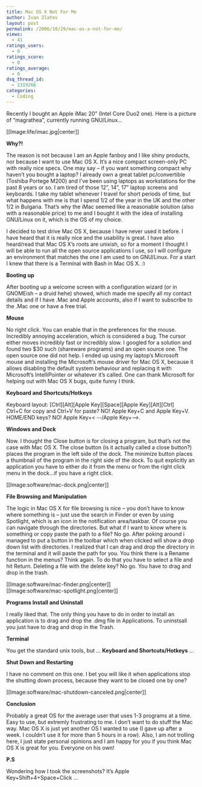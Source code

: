 ```yaml
---
title: Mac OS X Not For Me
author: Ivan Zlatev
layout: post
permalink: /2006/10/29/mac-os-x-not-for-me/
views:
  - 41
ratings_users:
  - 0
ratings_score:
  - 0
ratings_average:
  - 0
dsq_thread_id:
  - 1319266
categories:
  - Coding
---
```

Recently I bought an Apple iMac 20&#8221; (Intel Core Duo2 one). Here is a picture of &#8220;magrathea&#8221;, currently running GNU/Linux&#8230;

[[Image:life/imac.jpg|center]]

**Why?!**

The reason is not because I am an Apple fanboy and I like shiny products, nor because I want to use Mac OS X. It&#8217;s a nice compact screen-only PC with really nice specs. One may say &#8211; if you want something compact why haven&#8217;t you bought a laptop? I already own a great tablet pc/convertible (Toshiba Portege M200) and I&#8217;ve been using laptops as workstations for the past 8 years or so. I am tired of those 12&#8221;, 14&#8221;, 17&#8221; laptop screens and keyboards. I take my tablet whenever I travel for short periods of time, but what happens with me is that I spend 1/2 of the year in the UK and the other 1/2 in Bulgaria. That&#8217;s why the iMac seemed like a reasonable solution (also with a reasonable price) to me and I bought it with the idea of installing GNU/Linux on it, which is the OS of my choice.

I decided to test drive Mac OS X, because I have never used it before. I have heard that it is really nice and the usability is great. I have also heard/read that Mac OS X&#8217;s roots are unixish, so for a moment I thought I will be able to run all the open source applications I use, so I will configure an environment that matches the one I am used to on GNU/Linux. For a start I knew that there is a Terminal with Bash in Mac OS X. <img src="http://ivanz.com/wp-includes/images/smilies/simple-smile.png" alt=":)" class="wp-smiley" style="height: 1em; max-height: 1em;" />

**Booting up**

After booting up a welcome screen with a configuration wizard (or in GNOMEish &#8211; a druid hehe) showed, which made me specify all my contact details and if I have .Mac and Apple accounts, also if I want to subscribe to the .Mac one or have a free trial.

**Mouse**

No right click. You can enable that in the preferences for the mouse. Incredibly annoying acceleration, which is considered a bug. The cursor either moves incredibly fast or incredibly slow. I googled for a solution and found two $30 such (shareware programs) and an open source one. The open source one did not help. I ended up using my laptop&#8217;s Microsoft mouse and installing the Microsoft&#8217;s mouse driver for Mac OS X, because it allows disabling the default system behaviour and replacing it with Microsoft&#8217;s IntelliPointer or whatever it&#8217;s called. One can thank Microsoft for helping out with Mac OS X bugs, quite funny I think.

**Keyboard and Shortcuts/Hotkeys**

Keyboard layout: \[Ctrl\]\[Alt\]\[Apple Key\]\[Space\]\[Apple Key\]\[Alt\][Ctrl]  
Ctrl+C for copy and Ctrl+V for paste? NO! Apple Key+C and Apple Key+V. HOME/END keys? NO! Apple Key+< --/Apple Key+-->.

**Windows and Dock**

Now. I thought the Close button is for closing a program, but that&#8217;s not the case with Mac OS X. The close button (is it actually called a close button?) places the program in the left side of the dock. The minimize button places a thumbnail of the program in the right side of the dock. To quit explicitly an application you have to either do it from the menu or from the right click menu in the dock&#8230;if you have a right click.

[[Image:software/mac-dock.png|center]]

**File Browsing and Manipulation**

The logic in Mac OS X for file browsing is nice &#8211; you don&#8217;t have to know where something is &#8211; just use the search in Finder or even by using Spotlight, which is an icon in the notification area/taskbar. Of course you can navigate through the directories. But what if I want to know where is something or copy paste the path to a file? No go. After poking around i managed to put a button in the toolbar which when clicked will show a drop down list with directories. I realized that I can drag and drop the directory in the terminal and it will paste the path for you. You think there is a Rename function in the menus? Think again. To do that you have to select a file and hit Return. Deleting a file with the delete key? No go. You have to drag and drop in the trash.

[[Image:software/mac-finder.png|center]]  
[[Image:software/mac-spotlight.png|center]]

**Programs Install and Uninstall**

I really liked that. The only thing you have to do in order to install an application is to drag and drop the .dmg file in Applications. To uninstsall you just have to drag and drop in the Trash.

**Terminal**

You get the standard unix tools, but &#8230; **Keyboard and Shortcuts/Hotkeys** &#8230;

**Shut Down and Restarting**

I have no comment on this one. I bet you will like it when applications stop the shutting down process, because they want to be closed one by one?

[[Image:software/mac-shutdown-canceled.png|center]]

**Conclusion**

Probably a great OS for the average user that uses 1-3 programs at a time. Easy to use, but extremly frustrating to me. I don&#8217;t want to do stuff the Mac way. Mac OS X is just yet another OS I wanted to use (I gave up after a week. I couldn&#8217;t use it for more than 5 hours in a row). Also, I am not trolling here, I just state personal opinions and I am happy for you if you think Mac OS X is great for you. Everyone on his own!

**P.S**

Wondering how I took the screenshots? It&#8217;s Apple Key+Shift+4+Space+Click &#8230;